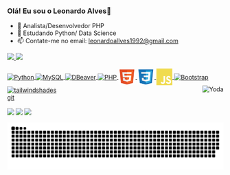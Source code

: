 ### Olá! Eu sou o Leonardo Alves👋

- 🔭 Analista/Desenvolvedor PHP
- 🌱 Estudando Python/ Data Science
- 📫 Contate-me no email: leonardoallves1992@gmail.com


<div>
  <a href="https://github.com/leo-allves">
  <img height="180em" src="https://github-readme-stats.vercel.app/api?username=leo-allves&show_icons=true&theme=dark&include_all_commits=true&count_private=true"/>
  <img height="180em" src="https://github-readme-stats.vercel.app/api/top-langs/?username=leo-allves&layout=compact&langs_count=7&theme=dark"/>
</div>
  
<div style="display: inline_block"><br>
  <img align="center" alt="Python" height="46" width="50" src="https://www.pngall.com/wp-content/uploads/5/Python-PNG-Clipart.png">
  <img align="center" alt="MySQL" height="44" width="46" src="https://www.pngkey.com/png/full/269-2693201_mysql-logo-circle-png.png">
  <img align="center" alt="DBeaver" height="42" width="42" src="https://upload.wikimedia.org/wikipedia/commons/thumb/b/b5/DBeaver_logo.svg/1024px-DBeaver_logo.svg.png">
  <img align="center" alt="PHP" height="50" width="54" src="https://www.pngall.com/wp-content/uploads/2016/05/PHP-Logo.png">
  <img align="center" alt="HTML" height="36" width="40" src="https://raw.githubusercontent.com/devicons/devicon/master/icons/html5/html5-original.svg">
  <img align="center" alt="CSS" height="36" width="40" src="https://raw.githubusercontent.com/devicons/devicon/master/icons/css3/css3-original.svg">
  <img align="center" alt="Js" height="40" width="38" src="https://raw.githubusercontent.com/devicons/devicon/master/icons/javascript/javascript-plain.svg">
  <img align="center" alt="Bootstrap" height="54" width="50" src="https://www.logo.wine/a/logo/Bootstrap_(front-end_framework)/Bootstrap_(front-end_framework)-Logo.wine.svg">
  <img align="center" alt="tailwindshades" height="48" width="50" src="https://bourhaouta.gallerycdn.vsassets.io/extensions/bourhaouta/tailwindshades/0.0.5/1592520164095/Microsoft.VisualStudio.Services.Icons.Default">

  <img align="right" alt="Yoda" src="https://www.fightersgeneration.com/nf7/char/yoda-lightsaber.gif">
<div> git 



<div style= "display: inline_block"><br>
  <a href="https://www.instagram.com/leonardoalves1192/" target="_blank"><img src="https://img.shields.io/badge/Instagram-E4405F?style=for-the-badge&logo=instagram&logoColor=white" target="_blank"></a>
  <a href = "mailto:leonardoallves1992@gmail.com" target="_blank"><img src="https://img.shields.io/badge/Gmail-D14836?style=for-the-badge&logo=gmail&logoColor=white" target="_blank"></a>
  <a href="https://www.linkedin.com/in/leonardo-alves-programador/" target="_blank"><img src="https://img.shields.io/badge/LinkedIn-0077B5?style=for-the-badge&logo=linkedin&logoColor=white" target="_blank"></a> 

  ![Snake animation](https://github.com/leo-allves/leo-allves/blob/output/github-contribution-grid-snake.svg)
</div>

